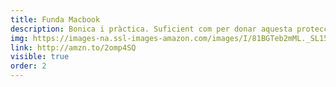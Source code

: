 ```yaml
---
title: Funda Macbook
description: Bonica i pràctica. Suficient com per donar aquesta protecció extra i evitar petits danys superficials. A més a més m'agrada molt el posar-la en mode "stand" per elevar una mica el Macbook i poder escriure més còmodament.
img: https://images-na.ssl-images-amazon.com/images/I/81BGTeb2mML._SL1500_.jpg
link: http://amzn.to/2omp4SQ
visible: true
order: 2
---
```

